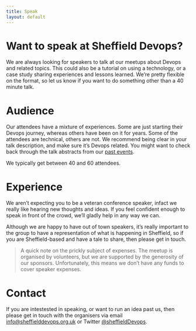 ```yaml
---
title: Speak
layout: default
---
```


# Want to speak at Sheffield Devops?

We are always looking for speakers to talk at our meetups about Devops and related topics. This could also be a tutorial on using a technology, or a case study sharing experiences and lessons learned. We’re pretty flexible on the format, so let us know if you want to do something other than a 40 minute talk.

# Audience

Our attendees have a mixture of experiences. Some are just starting their Devops journey, whereas others have been on it for years. Some of the attendees are technical, others are not. We recommend being clear in your talk description, and make sure it’s Devops related. You might want to check back through the talk abstracts from our [past events](/previous).

We typically get between 40 and 60 attendees.

# Experience

We aren’t expecting you to be a veteran conference speaker, infact we really like hearing new thoughts and ideas. If you feel confident enough to speak in front of the crowd, we’ll gladly help in any way we can.

Although we are happy to have out of town speakers, it’s really important to the group to have a representation of what is happening in Sheffield, so if you are Sheffield-based and have a tale to share, then please get in touch.

>A quick note on the prickly subject of expenses. The meetup is organised by volunteers, but we are supported by the generosity of our sponsors. Unfortunately, this means we don’t have any funds to cover speaker expenses.

# Contact

If you are intestested in speaking, or want to run an idea past us, then please get in touch with the organisers via email [info@sheffielddevops.org.uk](mailto:info@sheffielddevops.org.uk) or Twitter [@sheffieldDevops](https://twitter.com/sheffieldDevops).
